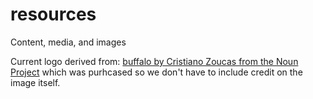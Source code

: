 # resources
Content, media, and images

Current logo derived from:
[buffalo by Cristiano Zoucas from the Noun Project](https://thenounproject.com/term/buffalo/189174/)
which was purhcased so we don't have to include credit on the image itself.
